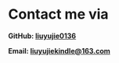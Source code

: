 # Contact me via
**GitHub: [liuyujie0136](https://github.com/liuyujie0136)**

**Email: [liuyujiekindle@163.com](mailto:liuyujiekindle@163.com)**
